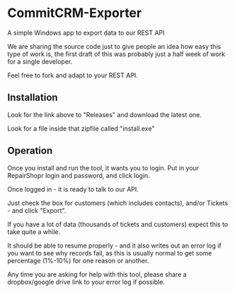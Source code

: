 # CommitCRM-Exporter
A simple Windows app to export data to our REST API

We are sharing the source code just to give people an idea how easy this type of work is, the first draft of this was probably just a half week of work for a single developer.

Feel free to fork and adapt to your REST API.

## Installation

Look for the link above to "Releases" and download the latest one.

Look for a file inside that zipfile called "install.exe"

## Operation

Once you install and run the tool, it wants you to login. Put in your RepairShopr login and password, and click login. 

Once logged in - it is ready to talk to our API.

Just check the box for customers (which includes contacts), and/or Tickets - and click "Export".

If you have a lot of data (thousands of tickets and customers) expect this to take quite a while.

It should be able to resume properly - and it also writes out an error log if you want to see why records fail, as this is usually normal to get some percentage (1%-10%) for one reason or another.

Any time you are asking for help with this tool, please share a dropbox/google drive link to your error log if possible.
